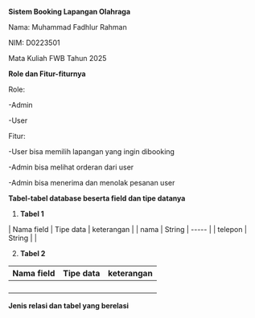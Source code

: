 **Sistem Booking Lapangan Olahraga**

Nama: Muhammad Fadhlur Rahman

NIM: D0223501

Mata Kuliah FWB
Tahun 2025

**Role dan Fitur-fiturnya**

Role:

-Admin

-User


Fitur:

-User bisa memilih lapangan yang ingin dibooking

-Admin bisa melihat orderan dari user

-Admin bisa menerima dan menolak pesanan user 

**Tabel-tabel database beserta field dan tipe datanya**

1. **Tabel 1**

| Nama field | Tipe data | keterangan |
| nama | String | ----- |
| telepon | String |  |


   

2. **Tabel 2**

| Nama field | Tipe data | keterangan |
| :---- | :---- | :---- |
|  |  |  |
|  |  |  |
|  |  |  |
|  |  |  |

   

**Jenis relasi dan tabel yang berelasi**  
